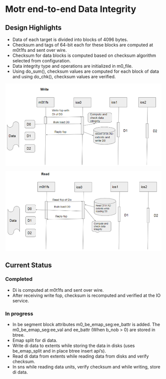 # Motr end-to-end Data Integrity
## Design Highlights
+ Data of each target is divided into blocks of 4096 bytes.
+ Checksum and tags of 64-bit each for these blocks are computed at m0t1fs and sent over wire.
+ Checksum for data blocks is computed based on checksum algorithm selected from configuration.
+ Data integrity type and operations are initialized in m0_file.
+ Using do_sum(), checksum values are computed for each block of data and using do_chk(), checksum values are verified.  

![image](./Images/Write.PNG)  

![image](./Images/Read.PNG)  

## Current Status
### Completed
+ Di is computed at m0t1fs and sent over wire.
+ After receiving write fop, checksum is recomputed and verified at the IO service.
### In progress
+ In be segment block attributes m0_be_emap_seg:ee_battr is added. The m0_be_emap_seg:ee_val and ee_battr (When b_nob > 0) are stored in btree.
+ Emap split for di data.
+ Write di data to extents while storing the data in disks (uses be_emap_split and in place btree insert api’s).
+ Read di data from extents while reading data from disks and verify checksum.
+ In sns while reading data units, verify checksum and while writing, store di data.
